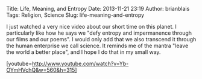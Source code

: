Title: Life, Meaning, and Entropy
Date: 2013-11-21 23:19
Author: brianblais
Tags: Religion, Science
Slug: life-meaning-and-entropy

I just watched a very nice video about our short time on this planet. I
particularly like how he says we "defy entropy and impermanence through
our films and our poems". I would only add that we also transcend it
through the human enterprise we call science. It reminds me of the
mantra "leave the world a better place", and I hope I do that in my
small way.

[youtube=http://www.youtube.com/watch?v=Yb-OYmHVchQ&w=560&h=315]
